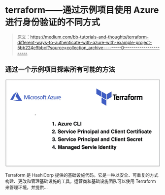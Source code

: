 # terraform——通过示例项目使用 Azure 进行身份验证的不同方式

> 原文：<https://medium.com/bb-tutorials-and-thoughts/terraform-different-ways-to-authenticate-with-azure-with-example-project-5bb224e9bbcf?source=collection_archive---------0----------------------->

## 通过一个示例项目探索所有可能的方法

![](img/f21b4c01118a72e669da135814ae9af8.png)

Terraform 是 HashiCorp 提供的基础设施代码。它是一种以安全、可重复的方式构建、更改和管理基础设施的工具。运营商和基础设施团队可以使用 Terraform 来管理环境，并提供…